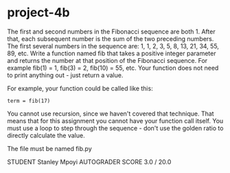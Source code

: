 # project-4b

The first and second numbers in the Fibonacci sequence are both 1. After that, each subsequent number is the sum of the two preceding numbers. The first several numbers in the sequence are: 1, 1, 2, 3, 5, 8, 13, 21, 34, 55, 89, etc. Write a function named fib that takes a positive integer parameter and returns the number at that position of the Fibonacci sequence. For example fib(1) = 1, fib(3) = 2, fib(10) = 55, etc. Your function does not need to print anything out - just return a value.

For example, your function could be called like this:

```
term = fib(17)
```

You cannot use recursion, since we haven't covered that technique. That means that for this assignment you cannot have your function call itself. You must use a loop to step through the sequence - don't use the golden ratio to directly calculate the value.

The file must be named fib.py

STUDENT
Stanley Mpoyi
AUTOGRADER SCORE
3.0 / 20.0
